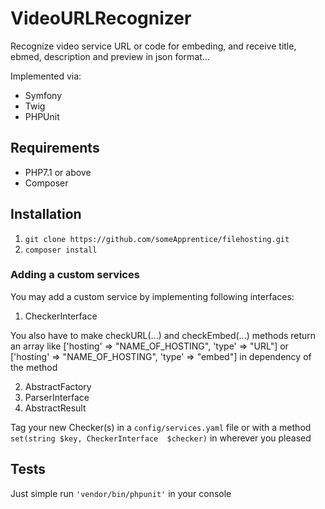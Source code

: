 # VideoURLRecognizer

Recognize video service URL or code for embeding, and receive title, ebmed, description and preview in json format...

Implemented via:
* Symfony
* Twig
* PHPUnit

## Requirements
* PHP7.1 or above
* Composer

## Installation
1. `git clone https://github.com/someApprentice/filehosting.git`
1. `composer install`

### Adding a custom services
You may add a custom service by implementing following interfaces:

1. CheckerInterface

You also have to make checkURL(...) and checkEmbed(...) methods return an array like ['hosting' => "NAME_OF_HOSTING", 'type' => "URL"] or ['hosting' => "NAME_OF_HOSTING", 'type' => "embed"] in dependency of the method 

2. AbstractFactory
3. ParserInterface
4. AbstractResult

Tag your new Checker(s) in a `config/services.yaml` file or with a method `set(string $key, CheckerInterface  $checker)` in wherever you pleased

## Tests
Just simple run `'vendor/bin/phpunit'` in your console
